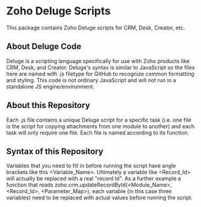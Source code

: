 # Zoho Deluge Scripts
This package contains Zoho Deluge scripts for CRM, Desk, Creator, etc.

## About Deluge Code
Deluge is a scripting language specifically for use with Zoho products like CRM, Desk, and Creator. Deluge's syntax is similar to JavaScript so the files here are named with .js filetype for GitHub to recognize common formatting and styling. This code is not ordinary JavaScript and will not run in a standalone JS engine/environment.

## About this Repository
Each .js file contains a unique Deluge script for a specific task (i.e. one file is the script for copying attachments from one module to another) and each task will only require one file. Each file is named according to its function. 

## Syntax of this Repository
Variables that you need to fill in before running the script have angle brackets like this <Variable_Name>. Ultimately a variable like <Record_Id> will actually be replaced with a real "record Id". As a further example a function that reads zoho.crm.updateRecordById(<Module_Name>, <Record_Id>, <Parameter_Map>), each variable (in this case three variables) need to be replaced with actual values before running the script.
